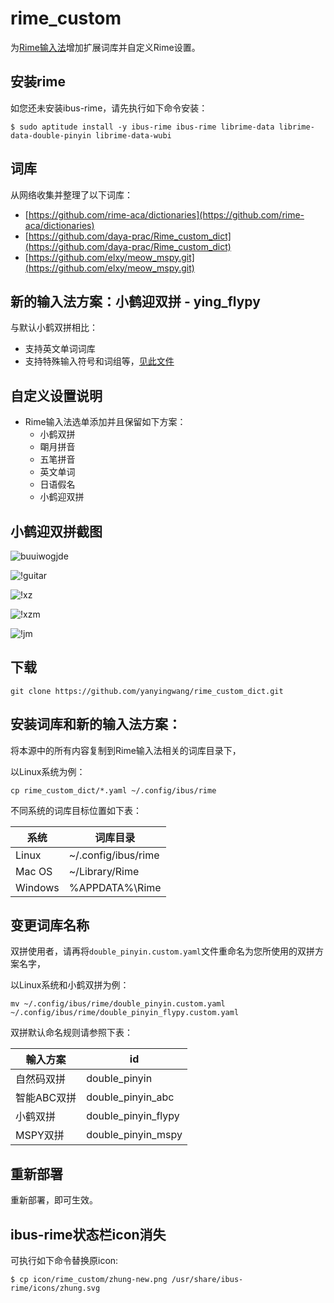 rime_custom
======
为[Rime输入法](http://rime.im/)增加扩展词库并自定义Rime设置。



## 安装rime

如您还未安装ibus-rime，请先执行如下命令安装：

    $ sudo aptitude install -y ibus-rime ibus-rime librime-data librime-data-double-pinyin librime-data-wubi



## 词库

从网络收集并整理了以下词库：

* [https://github.com/rime-aca/dictionaries](https://github.com/rime-aca/dictionaries)
* [https://github.com/daya-prac/Rime_custom_dict](https://github.com/daya-prac/Rime_custom_dict)
* [https://github.com/elxy/meow_mspy.git](https://github.com/elxy/meow_mspy.git)



## 新的输入法方案：小鹤迎双拼 - ying_flypy

与默认小鹤双拼相比：
* 支持英文单词词库
* 支持特殊输入符号和词组等，[见此文件](https://github.com/yanyingwang/rime_custom/blob/master/symbols.yaml)



## 自定义设置说明

* Rime输入法选单添加并且保留如下方案： 
  * 小鹤双拼
  * 朙月拼音
  * 五笔拼音
  * 英文单词
  * 日语假名
  * 小鹤迎双拼

<!--
**朙月拼音以及相关输入法默认启动英文输入模式**
-->



## 小鹤迎双拼截图

![buuiwogjde](https://raw.githubusercontent.com/yanyingwang/rime_custom/master/shotcuts/buuiwogjde.png)

![!guitar](https://raw.githubusercontent.com/yanyingwang/rime_custom/master/shotcuts/guitar.png)

![!xz](https://raw.githubusercontent.com/yanyingwang/rime_custom/master/shotcuts/xz.png)

![!xzm](https://raw.githubusercontent.com/yanyingwang/rime_custom/master/shotcuts/xzm.png)

![!jm](https://raw.githubusercontent.com/yanyingwang/rime_custom/master/shotcuts/jm.png)




## 下载

    git clone https://github.com/yanyingwang/rime_custom_dict.git




## 安装词库和新的输入法方案：

将本源中的所有内容复制到Rime输入法相关的词库目录下，

以Linux系统为例：

    cp rime_custom_dict/*.yaml ~/.config/ibus/rime


不同系统的词库目标位置如下表：


| 系统   |    词库目录         |
|--------|---------------------|
| Linux  | ~/.config/ibus/rime |
| Mac OS | ~/Library/Rime      |
|Windows | %APPDATA%\Rime      |





## 变更词库名称

双拼使用者，请再将`double_pinyin.custom.yaml`文件重命名为您所使用的双拼方案名字，

以Linux系统和小鹤双拼为例：

    mv ~/.config/ibus/rime/double_pinyin.custom.yaml ~/.config/ibus/rime/double_pinyin_flypy.custom.yaml

双拼默认命名规则请参照下表：


| 輸入方案   | id                 |
|------------|--------------------|
| 自然码双拼 | double_pinyin      |
| 智能ABC双拼| double_pinyin_abc  |
| 小鹤双拼   | double_pinyin_flypy|
| MSPY双拼   | double_pinyin_mspy |




## 重新部署

重新部署，即可生效。


## ibus-rime状态栏icon消失

可执行如下命令替换原icon:

    $ cp icon/rime_custom/zhung-new.png /usr/share/ibus-rime/icons/zhung.svg


